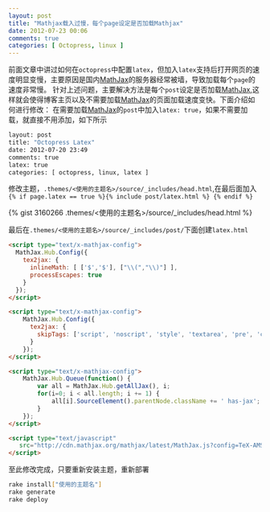 ```yaml
---
layout: post
title: "Mathjax载入过慢，每个page设定是否加载Mathjax"
date: 2012-07-23 00:06
comments: true
categories: [ Octopress, linux ] 
---
```

前面文章中讲过如何在`octopress`中配置`latex`，但加入`latex`支持后打开网页的速度明显变慢，主要原因是国内[MathJax][1]的服务器经常被墙，导致加载每个`page`的速度非常慢。
针对上述问题，主要解决方法是每个`post`设定是否加载[MathJax][1],这样就会使得博客主页以及不需要加载[MathJax][1]的页面加载速度变快。下面介绍如何进行修改：
在需要加载[MathJax][1]的`post`中加入`latex: true`，如果不需要加载，就直接不用添加，如下所示

``` bash
layout: post
title: "Octopress Latex"
date: 2012-07-20 23:49
comments: true
latex: true
categories: [ octopress, linux, latex ]
```

修改主题，`.themes/<使用的主题名>/source/_includes/head.html`,在最后面加入`{% if page.latex == true %}{% include post/latex.html %} {% endif %}`
<!-- more -->

{% gist 3160266   .themes/<使用的主题名>/source/_includes/head.html %}

最后在`.themes/<使用的主题名>/source/_includes/post/`下面创建`latex.html`

``` html .themes/<使用的主题名>/source/_includes/post/latex.html
<script type="text/x-mathjax-config">
  MathJax.Hub.Config({
    tex2jax: {
      inlineMath: [ ['$','$'], ["\\(","\\)"] ],
      processEscapes: true
    }
  });
</script>

<script type="text/x-mathjax-config">
    MathJax.Hub.Config({
      tex2jax: {
        skipTags: ['script', 'noscript', 'style', 'textarea', 'pre', 'code']
      }
    });
</script>

<script type="text/x-mathjax-config">
    MathJax.Hub.Queue(function() {
        var all = MathJax.Hub.getAllJax(), i;
        for(i=0; i < all.length; i += 1) {
            all[i].SourceElement().parentNode.className += ' has-jax';
        }
    });
</script>

<script type="text/javascript"
   src="http://cdn.mathjax.org/mathjax/latest/MathJax.js?config=TeX-AMS-MML_HTMLorMML">
</script>
```

至此修改完成，只要重新安装主题，重新部署

``` bash
rake install["使用的主题名"]
rake generate
rake deploy
```

[1]:           http://www.mathjax.org/		"MathJax"
